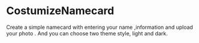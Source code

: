 # CostumizeNamecard
  
  Create a simple namecard with entering your name ,information and upload your photo .
  And you can choose  two theme style, light and dark.
  
